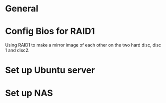 # General

# Config Bios for RAID1
Using RAID1 to make a mirror image of each other on the two hard disc, disc 1 and disc2. 
# Set up Ubuntu server

# Set up NAS
